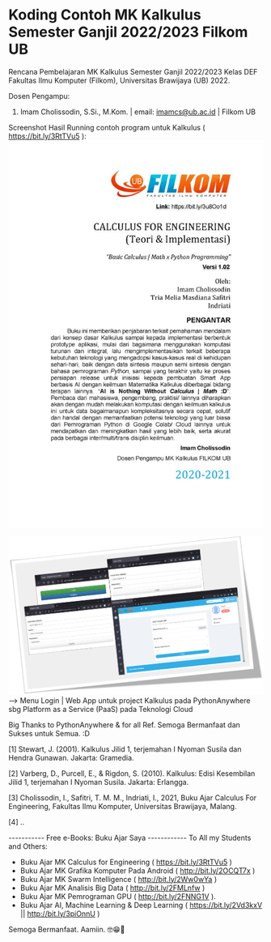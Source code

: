 # Koding Contoh MK Kalkulus Semester Ganjil 2022/2023 Filkom UB
Rencana Pembelajaran MK Kalkulus Semester Ganjil 2022/2023 Kelas DEF
Fakultas Ilmu Komputer (Filkom), Universitas Brawijaya (UB) 2022.

Dosen Pengampu: 
1. Imam Cholissodin, S.Si., M.Kom. | email: imamcs@ub.ac.id | Filkom UB

Screenshot Hasil Running contoh program untuk Kalkulus ( https://bit.ly/3RtTVu5​ ):
![Cover - Buku Ajar Calculus for Engineering - Filkom UB](https://raw.githubusercontent.com/imamcs19/pyKalkulus/main/Cover%20-%20Buku%20Ajar%20Calculus%20for%20Engineering%20-%20Filkom%20UB.jpg)


![Ngrok x Flask on Google Colab - Login & Register - BigDataApps Rev2.1](https://github.com/imamcs19/FGA-Big-Data-Using-Python-Filkom-x-Mipa-UB-2021/blob/main/Ngrok%20x%20Flask%20on%20Google%20Colab%20-%20Login%20%26%20Register%20-%20BigDataApps%20Rev2.1.png)
--> Menu Login | Web App untuk project Kalkulus pada PythonAnywhere sbg Platform as a Service (PaaS) pada Teknologi Cloud


Big Thanks to PythonAnywhere & for all Ref. Semoga Bermanfaat dan Sukses untuk Semua. :D

[1]	Stewart, J. (2001). Kalkulus Jilid 1, terjemahan I Nyoman Susila dan Hendra Gunawan. Jakarta: Gramedia.

[2] Varberg, D., Purcell, E., & Rigdon, S. (2010). Kalkulus: Edisi Kesembilan Jilid 1, terjemahan I Nyoman Susila. Jakarta: Erlangga.

[3] Cholissodin, I., Safitri, T. M. M., Indriati, I., 2021, Buku Ajar Calculus For Engineering, Fakultas Ilmu Komputer, Universitas Brawijaya, Malang.

[4]	..

----------- Free e-Books: Buku Ajar Saya ------------
 To All my Students and Others:
+ Buku Ajar MK Calculus for Engineering ( https://bit.ly/3RtTVu5​ )
+ Buku Ajar MK Grafika Komputer Pada Android ( http://bit.ly/2OCQT7x​ )
+ Buku Ajar MK Swarm Intelligence ( http://bit.ly/2Ww0wYa​ )
+ Buku Ajar MK Analisis Big Data ( http://bit.ly/2FMLnfw​ ) 
+ Buku Ajar MK Pemrograman GPU ( http://bit.ly/2FNNG1V​ ).
+ Buku Ajar AI, Machine Learning & Deep Learning ( https://bit.ly/2Vd3kxV || http://bit.ly/3piOnnU )

Semoga Bermanfaat. Aamiin. 🤓😁🤲
